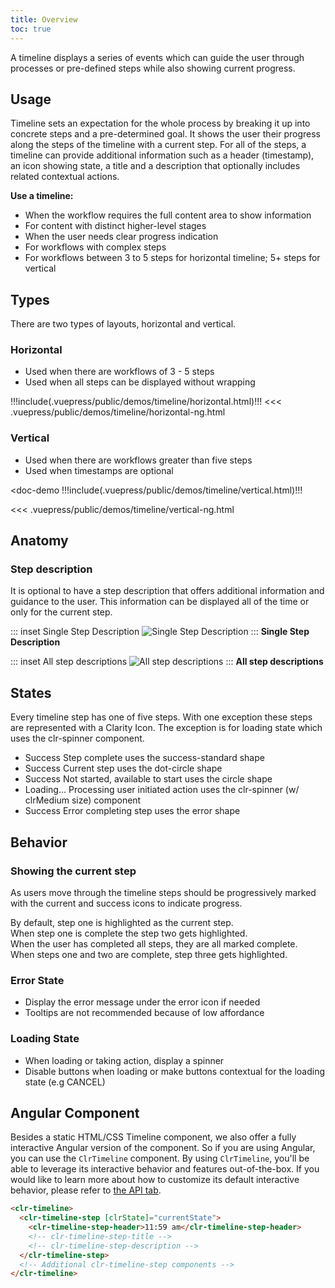 ```yaml
---
title: Overview
toc: true
---
```


A timeline displays a series of events which can guide the user through processes or pre-defined steps while also showing current progress.

## Usage

Timeline sets an expectation for the whole process by breaking it up into concrete steps and a pre-determined goal. It shows the user their progress along the steps of the timeline with a current step. For all of the steps, a timeline can provide additional information such as a header (timestamp), an icon showing state, a title and a description that optionally includes related contextual actions.

**Use a timeline:**

- When the workflow requires the full content area to show information
- For content with distinct higher-level stages
- When the user needs clear progress indication
- For workflows with complex steps
- For workflows between 3 to 5 steps for horizontal timeline; 5+ steps for vertical

## Types

There are two types of layouts, horizontal and vertical.

### Horizontal

- Used when there are workflows of 3 - 5 steps
- Used when all steps can be displayed without wrapping

<doc-demo>
!!!include(.vuepress/public/demos/timeline/horizontal.html)!!!
</doc-demo>

<doc-code>
<<< .vuepress/public/demos/timeline/horizontal-ng.html
</doc-code>

### Vertical

- Used when there are workflows greater than five steps
- Used when timestamps are optional

<doc-demo
!!!include(.vuepress/public/demos/timeline/vertical.html)!!!
</doc-demo>

 <doc-code>
 <<< .vuepress/public/demos/timeline/vertical-ng.html
 </doc-code>

## Anatomy

### Step description

It is optional to have a step description that offers additional information and guidance to the user. This information can be displayed all of the time or only for the current step.

<div class="clr-row">

<div class="clr-col-12 clr-col-md-6">

::: inset Single Step Description
![Single Step Description](/images/angular-components/timeline/single-step-description.svg)
:::
**Single Step Description**

</div>
<div class="clr-col-12 clr-col-md-6">

::: inset All step descriptions
![All step descriptions](/images/angular-components/timeline/all-step-descriptions.svg)
:::
**All step descriptions**

</div>
</div>

## States

Every timeline step has one of five steps. With one exception these steps are represented with a Clarity Icon. The exception is for loading state which uses the clr-spinner component.

- <cds-icon size="36" shape="success-standard" aria-label="Success">Success</cds-icon> Step complete uses the success-standard shape
- <cds-icon size="36" shape="dot-circle" aria-label="Current step">Success</cds-icon> Current step uses the dot-circle shape
- <cds-icon size="36" shape="circle" aria-label="Not started">Success</cds-icon> Not started, available to start uses the circle shape
- <span class="spinner demo-spinner">Loading...</span> Processing user initiated action uses the clr-spinner (w/ clrMedium size) component
- <cds-icon size="36" shape="error-standard" aria-label="Error" class="is-error" role="none">Success</cds-icon> Error completing step uses the error shape

## Behavior

### Showing the current step

As users move through the timeline steps should be progressively marked with the current and success icons to indicate progress.

<div class="clr-row">
<div class="clr-col-12 clr-col-md-4">
By default, step one is highlighted as the current step.
</div>
<div class="clr-col-12 clr-col-md-8">
<ClrImage src="/images/angular-components/timeline/timeline-step-1.svg" title="Showing current step"></ClrImage>
</div>
</div>
<div class="clr-row">
<div class="clr-col-12 clr-col-md-4">
When step one is complete the step two gets highlighted.
</div>
<div class="clr-col-12 clr-col-md-8">
<ClrImage src="/images/angular-components/timeline/timeline-step-3.svg" title="Showing current step"></ClrImage>
</div>
</div>
<div class="clr-row">
<div class="clr-col-12 clr-col-md-4">
When the user has completed all steps, they are all marked complete.
</div>
<div class="clr-col-12 clr-col-md-8">
<ClrImage src="/images/angular-components/timeline/timeline-step-4.svg" title="Showing current step"></ClrImage>
</div>
</div>
<div class="clr-row">
<div class="clr-col-12 clr-col-md-4">
When steps one and two are complete, step three gets highlighted.
</div>
<div class="clr-col-12 clr-col-md-8">
<ClrImage src="/images/angular-components/timeline/timeline-step-4.svg" title="Showing current step"></ClrImage>
</div>
</div>

### Error State

<ClrImage src="/images/angular-components/timeline/timeline-error-state.svg" title="Error state"></ClrImage>

- Display the error message under the error icon if needed
- Tooltips are not recommended because of low affordance

### Loading State

<ClrImage src="/images/angular-components/timeline/timeline-loading-state.svg" title="Error state"></ClrImage>

- When loading or taking action, display a spinner
- Disable buttons when loading or make buttons contextual for the loading state (e.g CANCEL)

## Angular Component

Besides a static HTML/CSS Timeline component, we also offer a fully interactive Angular version of the component. So if you are using Angular, you can use the `ClrTimeline` component. By using `ClrTimeline`, you'll be able to leverage its interactive behavior and features out-of-the-box. If you would like to learn more about how to customize its default interactive behavior, please refer to [the API tab](./api.html).

<doc-code>

```html
<clr-timeline>
  <clr-timeline-step [clrState]="currentState">
    <clr-timeline-step-header>11:59 am</clr-timeline-step-header>
    <!-- clr-timeline-step-title -->
    <!-- clr-timeline-step-description -->
  </clr-timeline-step>
  <!-- Additional clr-timeline-step components -->
</clr-timeline>
```

</doc-code>
